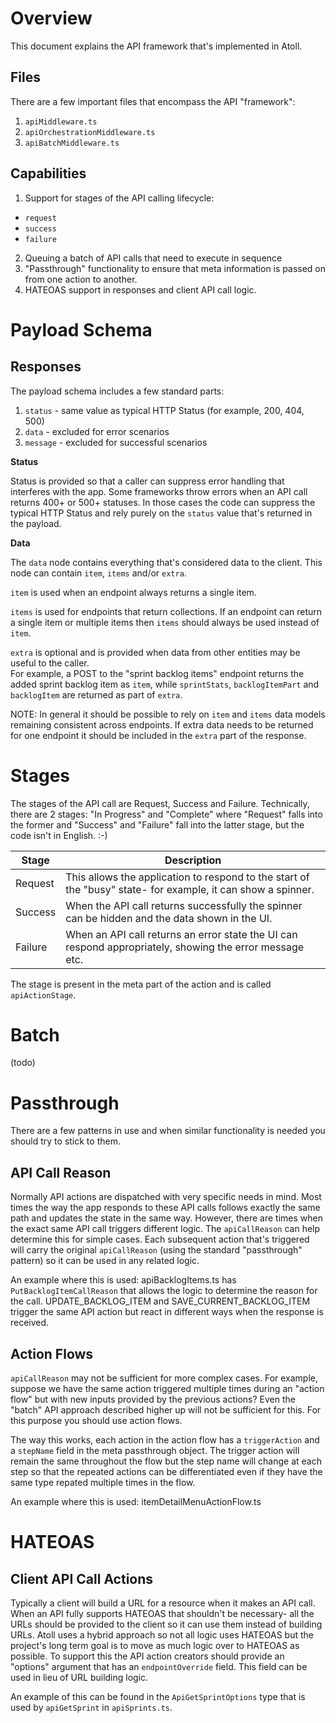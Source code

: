 Overview
========

This document explains the API framework that's implemented in Atoll.

Files
-----

There are a few important files that encompass the API "framework":
1. `apiMiddleware.ts`
2. `apiOrchestrationMiddleware.ts`
3. `apiBatchMiddleware.ts`

Capabilities
------------

1. Support for stages of the API calling lifecycle:
  - `request`
  - `success`
  - `failure`
2. Queuing a batch of API calls that need to execute in sequence
3. "Passthrough" functionality to ensure that meta information
   is passed on from one action to another.
4. HATEOAS support in responses and client API call logic.

Payload Schema
==============

Responses
---------

The payload schema includes a few standard parts:
1. `status` - same value as typical HTTP Status (for example, 200, 404, 500)
2. `data` - excluded for error scenarios
3. `message` - excluded for successful scenarios

**Status**

Status is provided so that a caller can suppress error handling that interferes with the app.  Some frameworks throw errors when an
API call returns 400+ or 500+ statuses.  In those cases the code can suppress the typical HTTP Status and rely purely on the
`status` value that's returned in the payload.

**Data**

The `data` node contains everything that's considered data to the client.  This node can contain `item`, `items` and/or `extra`.

`item` is used when an endpoint always returns a single item.

`items` is used for endpoints that return collections.  If an endpoint can return a single item or multiple items then `items`
should always be used instead of `item`.

`extra` is optional and is provided when data from other entities may be useful to the caller.  
For example, a POST to the "sprint backlog items" endpoint returns the added sprint backlog item as `item`, while `sprintStats`, `backlogItemPart` and `backlogItem` are returned as part of `extra`.

NOTE: In general it should be possible to rely on `item` and `items` data models remaining consistent across endpoints.  If extra
data needs to be returned for one endpoint it should be included in the `extra` part of the response.

Stages
======

The stages of the API call are Request, Success and Failure.  Technically, there are 2 stages: "In Progress" and "Complete" where
"Request" falls into the former and "Success" and "Failure" fall into the latter stage, but the code isn't in English. :-)

| Stage   | Description
|---------|--------------------------------------------------------------------------------------------------------------|
| Request | This allows the application to respond to the start of the "busy" state- for example, it can show a spinner. |
| Success | When the API call returns successfully the spinner can be hidden and the data shown in the UI.               |
| Failure | When an API call returns an error state the UI can respond appropriately, showing the error message etc.     |

The stage is present in the meta part of the action and is called `apiActionStage`.

Batch
=====

(todo)

Passthrough
===========

There are a few patterns in use and when similar functionality is needed you should try to stick to them.

API Call Reason
---------------

Normally API actions are dispatched with very specific needs in mind.  Most times the way the app responds to these API calls
follows exactly the same path and updates the state in the same way.  However, there are times when the exact same API call triggers
different logic.  The `apiCallReason` can help determine this for simple cases.  Each subsequent action that's triggered will carry
the original `apiCallReason` (using the standard "passthrough" pattern) so it can be used in any related logic.

An example where this is used: apiBacklogItems.ts has `PutBacklogItemCallReason` that allows the logic to determine the reason for
the call.  UPDATE_BACKLOG_ITEM and SAVE_CURRENT_BACKLOG_ITEM trigger the same API action but react in different ways when the
response is received.

Action Flows
------------

`apiCallReason` may not be sufficient for more complex cases.  For example, suppose we have the same action triggered multiple times
during an "action flow" but with new inputs provided by the previous actions?  Even the "batch" API approach described higher up
will not be sufficient for this.  For this purpose you should use action flows.

The way this works, each action in the action flow has a `triggerAction` and a `stepName` field in the meta passthrough object.
The trigger action will remain the same throughout the flow but the step name will change at each step so that the repeated actions
can be differentiated even if they have the same type repated multiple times in the flow.

An example where this is used: itemDetailMenuActionFlow.ts

HATEOAS
=======

Client API Call Actions
-----------------------

Typically a client will build a URL for a resource when it makes an API call.  When an API fully supports HATEOAS that shouldn't be
necessary- all the URLs should be provided to the client so it can use them instead of building URLs.  Atoll uses a hybrid approach
so not all logic uses HATEOAS but the project's long term goal is to move as much logic over to HATEOAS as possible.  To support
this the API action creators should provide an "options" argument that has an `endpointOverride` field.  This field can be used in
lieu of URL building logic.

An example of this can be found in the `ApiGetSprintOptions` type that is used by `apiGetSprint` in `apiSprints.ts`.



